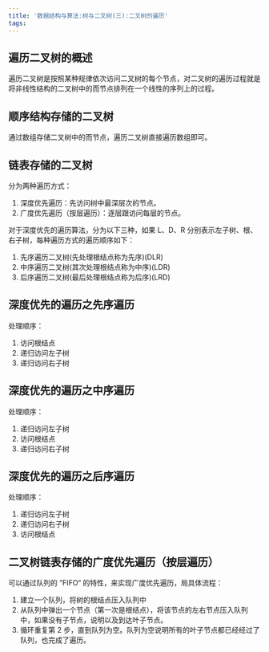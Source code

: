```yaml
---
title: '数据结构与算法:树与二叉树(三):二叉树的遍历'
tags:
---
```



## 遍历二叉树的概述


遍历二叉树是按照某种规律依次访问二叉树的每个节点，对二叉树的遍历过程就是将非线性结构的二叉树中的而节点排列在一个线性的序列上的过程。


## 顺序结构存储的二叉树

通过数组存储二叉树中的而节点，遍历二叉树直接遍历数组即可。

## 链表存储的二叉树

分为两种遍历方式：

1. 深度优先遍历：先访问树中最深层次的节点。
2. 广度优先遍历（按层遍历）：逐层跟访问每层的节点。

对于深度优先的遍历算法，分为以下三种，如果 L、D、R 分别表示左子树、根、右子树，每种遍历方式的遍历顺序如下：

1. 先序遍历二叉树(先处理根结点称为先序)(DLR)
2. 中序遍历二叉树(其次处理根结点称为中序)(LDR)
3. 后序遍历二叉树(最后处理根结点称为后序)(LRD)

## 深度优先的遍历之先序遍历


处理顺序：

1. 访问根结点
2. 递归访问左子树
3. 递归访问右子树


## 深度优先的遍历之中序遍历


处理顺序：

1. 递归访问左子树
2. 访问根结点
3. 递归访问右子树


## 深度优先的遍历之后序遍历


处理顺序：

1. 递归访问左子树
2. 递归访问右子树
3. 访问根结点


## 二叉树链表存储的广度优先遍历（按层遍历）

可以通过队列的 ”FIFO“ 的特性，来实现广度优先遍历，局具体流程：

1. 建立一个队列，将树的根结点压入队列中
2. 从队列中弹出一个节点（第一次是根结点），将该节点的左右节点压入队列中，如果没有子节点，说明以及到达叶子节点。
3. 循环重复第 2 步，直到队列为空。队列为空说明所有的叶子节点都已经经过了队列，也完成了遍历。


